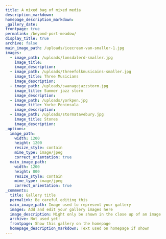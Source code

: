 ```yaml
---
title: A mixed bag of mixed media
description_markdown:
homepage_description_markdown:
_gallery_date:
frontpage: true
permalink: /beyond-port-meadow/
display_title: true
archive: false
main_image_path: /uploads/icecream-van-smaller-1.jpg
images:
  - image_path: /uploads/lonsdalerd-smaller.jpg
    image_title:
    image_description:
  - image_path: /uploads/threefolkmusicains-smaller.jpg
    image_title: Three Musicians
    image_description:
  - image_path: /uploads/swanagejazzstorm.jpg
    image_title: Summer jazz storm
    image_description:
  - image_path: /uploads/yorkpen.jpg
    image_title: Yorke Peninsula
    image_description:
  - image_path: /uploads/stormatavebury.jpg
    image_title: Stones
    image_description:
_options:
  image_path:
    width: 1200
    height: 1200
    resize_style: contain
    mime_type: image/jpeg
    correct_orientation: true
  main_image_path:
    width: 1200
    height: 800
    resize_style: contain
    mime_type: image/jpeg
    correct_orientation: true
_comments:
  title: Gallery title
  permalink: Be careful editing this
  main_image_path: Image used to represent your gallery
  images: Add and edit your gallery images here
  image_description: Might only be shown in the close up of an image
  archive: Not used yet!
  frontpage: Show this gallery on the homepage
  homepage_description_markdown: Text used on homepage if shown
---
```


